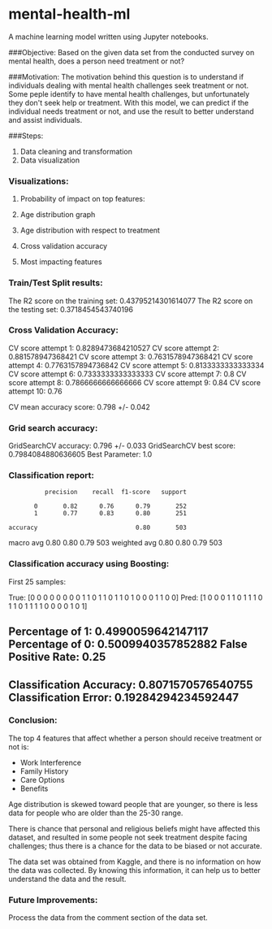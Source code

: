 # mental-health-ml
A machine learning model written using Jupyter notebooks.


###Objective:
Based on the given data set from the conducted survey on mental health, does a person need treatment or not?


###Motivation:
The motivation behind this question is to understand if individuals dealing with mental health challenges seek 
treatment or not. Some peple identify to have mental health challenges, but unfortunately they don't seek help or 
treatment. With this model, we can predict if the individual needs treatment or not, and use the result to better 
understand and assist individuals.


###Steps:
1. Data cleaning and transformation
2. Data visualization


### Visualizations:
1. Probability of impact on top features:

2. Age distribution graph

3. Age distribution with respect to treatment

4. Cross validation accuracy

5. Most impacting features

### Train/Test Split results:
The R2 score on the training set: 0.43795214301614077
The R2 score on the testing set: 0.3718454543740196


### Cross Validation Accuracy:
CV score attempt 1:  0.8289473684210527
CV score attempt 2:  0.881578947368421
CV score attempt 3:  0.7631578947368421
CV score attempt 4:  0.7763157894736842
CV score attempt 5:  0.8133333333333334
CV score attempt 6:  0.7333333333333333
CV score attempt 7:  0.8
CV score attempt 8:  0.7866666666666666
CV score attempt 9:  0.84
CV score attempt 10:  0.76

CV mean accuracy score: 0.798 +/- 0.042


### Grid search accuracy:
GridSearchCV accuracy: 0.796 +/- 0.033
GridSearchCV best score:  0.7984084880636605
Best Parameter:  1.0


### Classification report:
              precision    recall  f1-score   support

           0       0.82      0.76      0.79       252
           1       0.77      0.83      0.80       251

    accuracy                           0.80       503
   macro avg       0.80      0.80      0.79       503
weighted avg       0.80      0.80      0.79       503


### Classification accuracy using Boosting:
First 25 samples: 

True: [0 0 0 0 0 0 0 0 1 1 0 1 1 0 1 1 0 1 0 0 0 1 1 0 0]
Pred: [1 0 0 0 1 1 0 1 1 1 0 1 1 0 1 1 1 1 0 0 0 0 1 0 1] 

Percentage of 1: 0.4990059642147117
Percentage of 0: 0.5009940357852882
False Positive Rate: 0.25
----------------------------------------------
Classification Accuracy:  0.8071570576540755
Classification Error:  0.19284294234592447
----------------------------------------------


### Conclusion:
The top 4 features that affect whether a person should receive treatment or not is:
- Work Interference
- Family History
- Care Options
- Benefits

Age distribution is skewed toward people that are younger, so there is less data for people 
who are older than the 25-30 range.

There is chance that personal and religious beliefs might have affected this dataset, and 
resulted in some people not seek treatment despite facing challenges; thus there is a chance
for the data to be biased or not accurate.

The data set was obtained from Kaggle, and there is no information on how the data was collected.
By knowing this information, it can help us to better understand the data and the result. 


### Future Improvements:
Process the data from the comment section of the data set.
